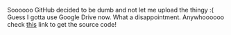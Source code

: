 Soooooo GitHub decided to be dumb and not let me upload the thingy :(
Guess I gotta use Google Drive now. What a disappointment. Anywhoooooo 
check <a href="https://drive.google.com/file/d/1vVErg2d3tXlF2oNwfXBPXOiYPxCxH0i5/view?usp=sharing">this</a> link to get the source code!
